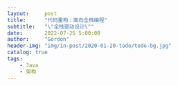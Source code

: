 ```yaml
---
layout:     post
title:      "代码重构：面向全栈编程"
subtitle:   "\"全栈驱动设计\""
date:       2022-07-25 5:00:00
author:     "Gordon"
header-img: "img/in-post/2020-01-20-todo/todo-bg.jpg"
catalog: true
tags:
    - Java
    - 架构
---
```







